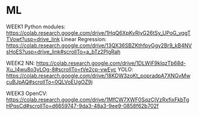 # ML

WEEK1
Python modules: https://colab.research.google.com/drive/1HqQ6XpKvRjyG26tSy_UPoG_vqgTTVowt?usp=drive_link
Linear Regression: https://colab.research.google.com/drive/13QX36SBZKthfpvGgy2Br9_kB4NVsHoES?usp=drive_link#scrollTo=a_bTz2PlgRah

WEEK2
NN: https://colab.research.google.com/drive/1DLWiF9klqzTb68d-Xu_I4wu8o3yLOg-8#scrollTo=tVe2cp-vwEyc
YOLO: https://colab.research.google.com/drive/18KDW3zoKt_popradpA7XNGvMwcuBJpAQ#scrollTo=0QLVoEUgOZ9j

WEEK3
OpenCV: https://colab.research.google.com/drive/1MfCW7XWF0SqzCjVzRxfixFkbTgHPqsCd#scrollTo=d6659747-9da3-48a3-9ee9-0858f62b702f
